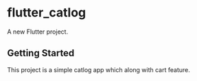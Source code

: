 # flutter_catlog

A new Flutter project.

## Getting Started

This project is a simple catlog app which along with cart feature.
 
